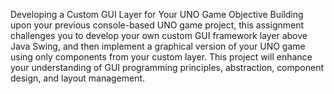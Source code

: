 Developing a Custom GUI Layer for Your UNO Game
Objective
Building upon your previous console-based UNO game project, this assignment challenges
you to develop your own custom GUI framework layer above Java Swing, and then implement
a graphical version of your UNO game using only components from your custom layer.
This project will enhance your understanding of GUI programming principles, abstraction,
component design, and layout management.
